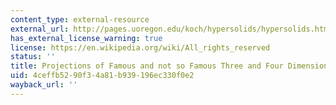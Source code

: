```yaml
---
content_type: external-resource
external_url: http://pages.uoregon.edu/koch/hypersolids/hypersolids.html
has_external_license_warning: true
license: https://en.wikipedia.org/wiki/All_rights_reserved
status: ''
title: Projections of Famous and not so Famous Three and Four Dimensional Solids
uid: 4ceffb52-90f3-4a81-b939-196ec330f0e2
wayback_url: ''
---
```

